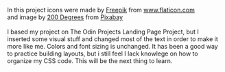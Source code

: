 In this project icons were made by <a href="https://www.freepik.com" title="Freepik">Freepik</a> from <a href="https://www.flaticon.com/" title="Flaticon">www.flaticon.com</a>
<br>
and image by <a href="https://pixabay.com/users/200degrees-2051452/?utm_source=link-attribution&amp;utm_medium=referral&amp;utm_campaign=image&amp;utm_content=1599663">200 Degrees</a> from <a href="https://pixabay.com/?utm_source=link-attribution&amp;utm_medium=referral&amp;utm_campaign=image&amp;utm_content=1599663">Pixabay</a>
<br>
<br>
I based my project on The Odin Projects Landing Page Project, but I inserted some visual stuff and changed most of the text in order to make it more like me. Colors and font sizing is unchanged. It has been a good way to practice building layouts, but i still feel I lack knowlege on how to organize my CSS code. This will be the next thing to learn.
